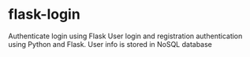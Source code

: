 # flask-login
Authenticate login using Flask
User login and registration authentication using Python and Flask. 
User info is stored in NoSQL database

